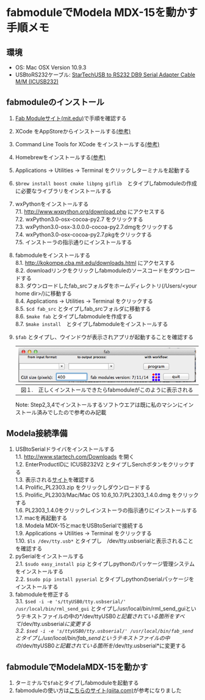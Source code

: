 fabmoduleでModela MDX-15を動かす手順メモ
==============================

環境
----
 * OS: Mac OSX Version 10.9.3
 * USBtoRS232ケーブル: [StarTechUSB to RS232 DB9 Serial Adapter Cable M/M (ICUSB232)](http://www.amazon.com/StarTech-RS232-Serial-Adapter-Cable/dp/B000067SNB/ref=sr_1_16?s=electronics&ie=UTF8&qid=1401599135&sr=1-16&keywords=star+tech+serial)


fabmoduleのインストール
-----------------------
1. [Fab Moduleサイト(mit.edu)](http://kokompe.cba.mit.edu/downloads.html)で手順を確認する
2. XCode をAppStoreからインストールする[(参考)](https://itunes.apple.com/jp/app/xcode/id497799835?mt=12)
3. Command Line Tools for XCode をインストールする[(参考)](http://qiita.com/3yatsu/items/47470091277d46f3fde2)
4. Homebrewをインストールする[(参考)](http://qiita.com/b4b4r07/items/6efebc2f3d1cbbd393fc)
5. Applications -> Utilities -> Terminal をクリックしターミナルを起動する
6. `$brew install boost cmake libpng giflib`　とタイプしfabmoduleの作成に必要なライブラリをインストールする
7. wxPythonをインストールする  
 7.1. http://www.wxpython.org/download.php にアクセスする  
 7.2. wxPython3.0-osx-cocoa-py2.7 をクリックする  
 7.3. wxPython3.0-osx-3.0.0.0-cocoa-py2.7.dmgをクリックする  
 7.4. wxPython3.0-osx-cocoa-py2.7.pkgをクリックする  
 7.5. インストーラの指示通りにインストールする  
8. fabmoduleをインストールする    
 8.1. http://kokompe.cba.mit.edu/downloads.html にアクセスする  
 8.2. downloadリンクをクリックしfabmoduleのソースコードをダウンロードする  
 8.3. ダウンロードしたfab_srcフォルダをホームディレクトリ(/Users/&lt;your home dir&gt;/)に移動する  
 8.4. Applications -> Utilities -> Terminal をクリックする  
 8.5. `$cd fab_src` とタイプしfab_srcフォルダに移動する  
 8.6. `$make fab` とタイプしfabmoduleを作成する  
 8.7. `$make install`　とタイプしfabmoduleをインストールする  
9. `$fab` とタイプし、ウインドウが表示されアプリが起動することを確認する

    |![fab window image](../images/fab_window.png)|
    |:-------------------------------------------:|
    |図１.　正しくインストールできたらfabmoduleがこのように表示される|

    Note: Step2,3,4でインストールするソフトウエアは既に私のマシンにインストール済みでしたので参考のみ記載

Modela接続準備
--------------
1. USBtoSerialドライバをインストールする  
 1.1. http://www.startech.com/Downloads を開く  
 1.2. EnterProductIDに ICUSB232V2 とタイプしSerchボタンをクリックする  
 1.3. 表示される[サイト](http://www.startech.com/Cards-Adapters/Serial-Cards-Adapters/USB-to-RS232-Serial-Adapter-Cable~ICUSB232V2#dnlds)を確認する  
 1.4. Prolific_PL2303.zip をクリックしダウンロードする  
 1.5. Prolific_PL2303/Mac/Mac OS 10.6_10.7/PL2303_1.4.0.dmg をクリックする  
 1.6. PL2303_1.4.0をクリックしインストーラの指示通りにインストールする  
 1.7. macを再起動する  
 1.8. Modela MDX-15とmacをUSBtoSerialで接続する  
 1.9. Applications -> Utilities -> Terminal をクリックする  
 1.10. `$ls /dev/tty.usb*` とタイプし　/dev/tty.usbserialと表示されることを確認する  
2. pySerialをインストールする  
 2.1. `$sudo easy_install pip` とタイプしpythonのパッケージ管理システムをインストールする  
 2.2. `$sudo pip install pyserial` とタイプしpythonのserialパッケージをインストールする  
3. fabmoduleを修正する  
3.1. `$sed -i -e 's/ttyUSB0/tty.usbserial/' /usr/local/bin/rml_send_gui` とタイプし/usr/local/bin/rml_send_guiというテキストファイルの中の*/dev/ttyUSB0*と記載されている箇所をすべて*/dev/tty.usbserial*に変更する  
3.2. `$sed -i -e 's/ttyUSB0/tty.usbserial/' /usr/local/bin/fab_send` とタイプし/usr/local/bin/fab_sendというテキストファイルの中の*/dev/ttyUSB0*と記載されている箇所を*/dev/tty.usbserial*に変更する  
 
fabmoduleでModelaMDX-15を動かす
-------------------------------
1. ターミナルで`$fab`とタイプしfabmoduleを起動する
2. fabmoduleの使い方は[こちらのサイト(qiita.com)](http://qiita.com/mio_k/items/231fec28b5491345e469)が参考になりました
 
